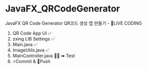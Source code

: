 # JavaFX_QRCodeGenerator
JavaFX QR Code Generator QR코드 생성 앱 만들기 - 🔴LIVE CODING

1. QR Code App UI           ✅
2. zxing LIB Settings       ✅
3. Main.java                ✅
4. ImageUtils.java          ✅
5. MainController.java      👩‍💻 ➡ Test
6. ⚡Commit & 💎Push